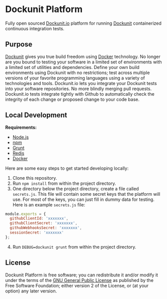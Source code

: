 # Dockunit Platform

Fully open sourced [Dockunit.io](https://dockunit.io) platform for running [Dockunit](https://github.com/dockunit/dockunit) containerized continuous integration tests. 

## Purpose

[Dockunit](https://github.com/dockunit/dockunit) gives you true build freedom using [Docker](http://docker.com) 
technology. No longer are you bound to testing your software in a limited set of environments with a limited set 
of utilities and dependencies. Define your own build environments using Dockunit with no restrictions; test across 
multiple versions of your favorite programming languages using a variety of technologies and tools. Dockunit.io
lets you integrate your Dockunit tests into your software repositories. No more blindly merging pull requests. 
Dockunit.io tests integrate tightly with Github to automatically check the integrity of each change or proposed 
change to your code base.

## Local Development

__Requirements:__

* [Node.js](https://nodejs.org/)
* [npm](https://www.npmjs.com)
* [Grunt](http://gruntjs.com)
* [Redis](http://redis.io)
* [Docker](https://www.docker.com)

Here are some easy steps to get started developing locally:

1. Clone this repository.
2. Run `npm install` from within the project directory.
3. One directory below the project directory, create a file called `secrets.js`. This file will contain some secret keys that the platform will use. For most of the keys, you can just fill in dummy data for testing. Here is an example `secrets.js` file:
  
  ```js
  module.exports = {
    githubClientId: 'xxxxxxx',
    githubClientSecret: 'xxxxxxx',
    githubWebhooksSecret: 'xxxxxxx',
    sessionSecret: 'xxxxxxx'
  };
  ```
4. Run `DEBUG=dockunit grunt` from within the project directory.


## License

Dockunit Platform is free software; you can redistribute it and/or modify it under the terms of the 
[GNU General Public License](http://www.gnu.org/licenses/gpl-2.0.html) as published by the Free 
Software Foundation; either version 2 of the License, or (at your option) any later version.